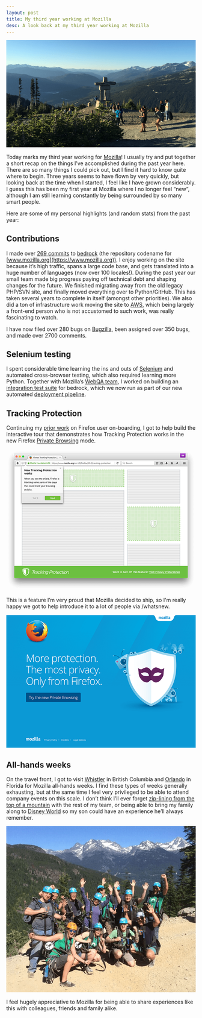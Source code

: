 ```yaml
---
layout: post
title: My third year working at Mozilla
desc: A look back at my third year working at Mozilla
---
```


<div><img src="/images/posts/whistler-2015.png" alt="Whistler 2015"></div>

Today marks my third year working for [Mozilla](https://www.mozilla.org)!
I usually try and put together a short recap on the things I’ve accomplished
during the past year here. There are so many things I could pick out, but I find
it hard to know quite where to begin. Three years seems to have flown by very
quickly, but looking back at the time when I started, I feel like I have grown
considerably. I guess this has been my first year at Mozilla where I no longer
feel “new”, although I am still learning constantly by being surrounded by so
many smart people.

Here are some of my personal highlights (and random stats) from the past year:

Contributions
-------------

I made over [269 commits](https://github.com/mozilla/bedrock/commits?author=alexgibson) to [bedrock](https://github.com/mozilla/bedrock) (the repository codename for
[www.mozilla.org](https://www.mozilla.org)). I enjoy working on the site because
it’s high traffic, spans a large code base, and gets translated into a huge
number of languages (now over 100 locales!). During the past year our small
team made big progress paying off technical debt and shaping changes for the
future. We finished migrating away from the old legacy PHP/SVN site, and
finally moved everything over to Python/GitHub. This has taken several years to
complete in itself (amongst other priorities). We also did a ton of
infrastructure work moving the site to [AWS](http://aws.amazon.com/), which
being largely a front-end person who is not accustomed to such work, was really
fascinating to watch.

I have now filed over 280 bugs on [Bugzilla](https://bugzilla.mozilla.org/),
been assigned over 350 bugs, and made over 2700 comments.

Selenium testing
----------------

I spent considerable time learning the ins and outs of
[Selenium](http://www.seleniumhq.org/) and automated cross-browser testing,
which also required learning more Python. Together with Mozilla’s [WebQA team](https://quality.mozilla.org/teams/web-qa/), I worked on building an
[integration test suite](http://bedrock.readthedocs.org/en/latest/testing.html)
for bedrock, which we now run as part of our new automated [deployment pipeline](http://bedrock.readthedocs.org/en/latest/pipeline.html).

Tracking Protection
-------------------

Continuing my [prior work](https://alxgbsn.co.uk/2015/04/18/my-second-year-working-at-mozilla/)
on Firefox user on-boarding, I got to help build the interactive tour that
demonstrates how Tracking Protection works in the new Firefox [Private Browsing](https://www.mozilla.org/firefox/private-browsing/) mode.

<div><img src="/images/posts/tracking-protection-tour.png" alt="Screenshot of Firefox Tracking Protection tour" srcset="/images/posts/tracking-protection-tour-high-res.png 1.5x"></div>

This is a feature I’m very proud that Mozilla decided to ship, so I'm really happy we got
to help introduce it to a lot of people via /whatsnew.

<div><img src="/images/posts/tracking-protection-whatsnew.png" alt="Screenshot of Firefox Tracking Protection /whatsnew page" srcset="/images/posts/tracking-protection-whatsnew-high-res.png 1.5x"></div>

All-hands weeks
---------------

On the travel front, I got to visit [Whistler](http://www.whistler.com/) in
British Columbia and [Orlando](https://en.wikipedia.org/wiki/Orlando,_Florida)
in Florida for Mozilla all-hands weeks. I find these types of weeks generally
exhausting, but at the same time I feel very privileged to be able to attend
company events on this scale. I don’t think I’ll ever forget
[zip-lining from the top of a mountain](http://www.superflyziplines.com/) with
the rest of my team, or being able to bring my family along to
[Disney World](https://disneyworld.disney.go.com/) so my son could have an
experience he’ll always remember.

<div><img src="/images/posts/zip-line-whistler.png" alt="Our team preparing to zip-line from the top of a mountain!"></div>

I feel hugely appreciative to Mozilla for being able to share experiences like
this with colleagues, friends and family alike.
